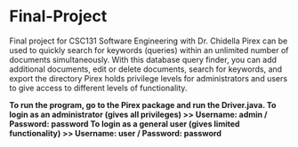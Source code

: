 # Final-Project
Final project for CSC131 Software Engineering with Dr. Chidella
Pirex can be used to quickly search for keywords (queries) within an unlimited number of documents simultaneously.
With this database query finder, you can add additional documents, edit or delete documents, search for keywords, and export the directory
Pirex holds privilege levels for administrators and users to give access to different levels of functionality.

**To run the program, go to the Pirex package and run the Driver.java.
To login as an administrator (gives all privileges) >> Username: admin / Password: password
To login as a general user (gives limited functionality) >> Username: user / Password: password**

